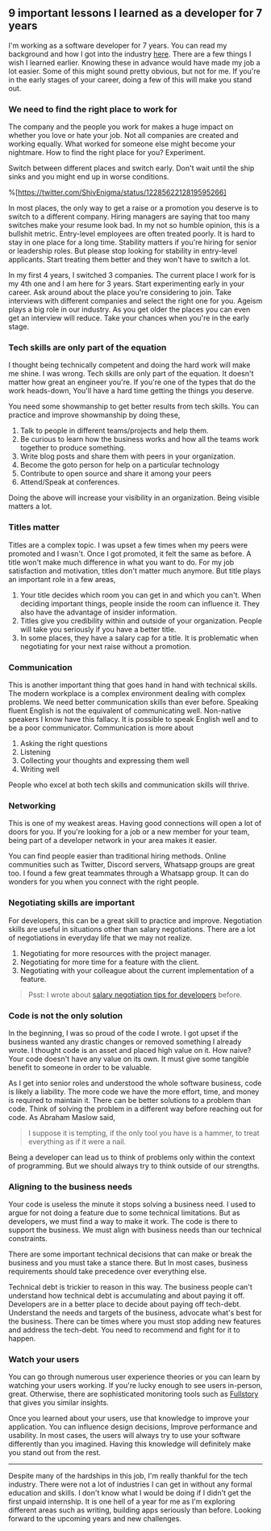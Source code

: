 ## 9 important lessons I learned as a developer for 7 years

I'm working as a software developer for 7 years. You can read my background and how I got into the industry [here](https://vikky.dev/college-degree).  There are a few things I wish I learned earlier. Knowing these in advance would have made my job a lot easier. Some of this might sound pretty obvious, but not for me. If you're in the early stages of your career, doing a few of this will make you stand out.

### We need to find the right place to work for

The company and the people you work for makes a huge impact on whether you love or hate your job. Not all companies are created and working equally. What worked for someone else might become your nightmare. How to find the right place for you? Experiment.

Switch between different places and switch early. Don't wait until the ship sinks and you might end up in worse conditions.

%[https://twitter.com/ShivEnigma/status/1228562212819595266]

In most places, the only way to get a raise or a promotion you deserve is to switch to a different company. Hiring managers are saying that too many switches make your resume look bad. In my not so humble opinion, this is a bullshit metric. Entry-level employees are often treated poorly. It is hard to stay in one place for a long time. Stability matters if you're hiring for senior or leadership roles. But please stop looking for stability in entry-level applicants. Start treating them better and they won't have to switch a lot.

In my first 4 years, I switched 3 companies. The current place I work for is my 4th one and I am here for 3 years. Start experimenting early in your career. Ask around about the place you're considering to join. Take interviews with different companies and select the right one for you. Ageism plays a big role in our industry. As you get older the places you can even get an interview will reduce. Take your chances when you're in the early stage.

### Tech skills are only part of the equation

I thought being technically competent and doing the hard work will make me shine. I was wrong. Tech skills are only part of the equation. It doesn't matter how great an engineer you're. If you're one of the types that do the work heads-down, You'll have a hard time getting the things you deserve.

You need some showmanship to get better results from tech skills. You can practice and improve showmanship by doing these,

1. Talk to people in different teams/projects and help them.
2. Be curious to learn how the business works and how all the teams work together to produce something.
3. Write blog posts and share them with peers in your organization.
4. Become the goto person for help on a particular technology
5. Contribute to open source and share it among your peers
6. Attend/Speak at conferences.

Doing the above will increase your visibility in an organization. Being visible matters a lot.

### Titles matter

Titles are a complex topic. I was upset a few times when my peers were promoted and I wasn't. Once I got promoted, it felt the same as before. A title won't make much difference in what you want to do. For my job satisfaction and motivation, titles don't matter much anymore. But title plays an important role in a few areas,

1. Your title decides which room you can get in and which you can't. When deciding important things, people inside the room can influence it. They also have the advantage of insider information.
2. Titles give you credibility within and outside of your organization. People will take you seriously if you have a better title.
3. In some places, they have a salary cap for a title. It is problematic when negotiating for your next raise without a promotion.

### Communication

This is another important thing that goes hand in hand with technical skills. The modern workplace is a complex environment dealing with complex problems. We need better communication skills than ever before. Speaking fluent English is not the equivalent of communicating well. Non-native speakers I know have this fallacy. It is possible to speak English well and to be a poor communicator. Communication is more about

1. Asking the right questions
2. Listening
3. Collecting your thoughts and expressing them well
4. Writing well

People who excel at both tech skills and communication skills will thrive.

### Networking

This is one of my weakest areas. Having good connections will open a lot of doors for you. If you're looking for a job or a new member for your team, being part of a developer network in your area makes it easier.

You can find people easier than traditional hiring methods. Online communities such as Twitter, Discord servers, Whatsapp groups are great too. I found a few great teammates through a Whatsapp group. It can do wonders for you when you connect with the right people. 

### Negotiating skills are important

For developers, this can be a great skill to practice and improve. Negotiation skills are useful in situations other than salary negotiations. There are a lot of negotiations in everyday life that we may not realize.
1. Negotiating for more resources with the project manager.
2. Negotiating for more time for a feature with the client.
3. Negotiating with your colleague about the current implementation of a feature.


> Psst: I wrote about  [salary negotiation tips for developers](https://vikky.dev/salary-negotiation-tips-for-developers)  before.

### Code is not the only solution

In the beginning, I was so proud of the code I wrote. I got upset if the business wanted any drastic changes or removed something I already wrote. I thought code is an asset and placed high value on it. How naive? Your code doesn't have any value on its own. It must give some tangible benefit to someone in order to be valuable.

As I get into senior roles and understood the whole software business, code is likely a liability. The more code we have the more effort, time, and money is required to maintain it. There can be better solutions to a problem than code. Think of solving the problem in a different way before reaching out for code. As Abraham Maslow said,

> I suppose it is tempting, if the only tool you have is a hammer, to treat everything as if it were a nail.

Being a developer can lead us to think of problems only within the context of programming. But we should always try to think outside of our strengths.

### Aligning to the business needs

Your code is useless the minute it stops solving a business need. I used to argue for not doing a feature due to some technical limitations. But as developers, we must find a way to make it work. The code is there to support the business. We must align with business needs than our technical constraints.

There are some important technical decisions that can make or break the business and you must take a stance there. But In most cases, business requirements should take precedence over everything else.

Technical debt is trickier to reason in this way. The business people can't understand how technical debt is accumulating and about paying it off. Developers are in a better place to decide about paying off tech-debt. Understand the needs and targets of the business, advocate what's best for the business. There can be times where you must stop adding new features and address the tech-debt. You need to recommend and fight for it to happen.

### Watch your users
You can go through numerous user experience theories or you can learn by watching your users working. If you're lucky enough to see users in-person, great. Otherwise, there are sophisticated monitoring tools such as  [Fullstory](https://www.fullstory.com/)  that gives you similar insights.

Once you learned about your users, use that knowledge to improve your application. You can influence design decisions, Improve performance and usability. In most cases, the users will always try to use your software differently than you imagined. Having this knowledge will definitely make you stand out from the rest. 
___
Despite many of the hardships in this job, I'm really thankful for the tech industry. There were not a lot of industries I can get in without any formal education and skills. I don't know what I would be doing if I didn't get the first unpaid internship. It is one hell of a year for me as I'm exploring different areas such as writing, building apps seriously than before. Looking forward to the upcoming years and new challenges.
